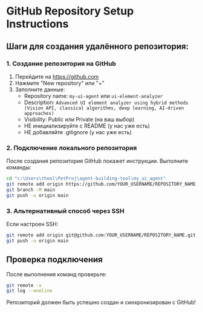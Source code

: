 # GitHub Repository Setup Instructions

## Шаги для создания удалённого репозитория:

### 1. Создание репозитория на GitHub
1. Перейдите на https://github.com
2. Нажмите "New repository" или "+"
3. Заполните данные:
   - Repository name: `my-ui-agent` или `ui-element-analyzer`
   - Description: `Advanced UI element analyzer using hybrid methods (Vision API, classical algorithms, deep learning, AI-driven approaches)`
   - Visibility: Public или Private (на ваш выбор)
   - НЕ инициализируйте с README (у нас уже есть)
   - НЕ добавляйте .gitignore (у нас уже есть)

### 2. Подключение локального репозитория
После создания репозитория GitHub покажет инструкции. Выполните команды:

```bash
cd "c:\Users\theol\PetProj\agent-building-tool\my_ui_agent"
git remote add origin https://github.com/YOUR_USERNAME/REPOSITORY_NAME.git
git branch -M main
git push -u origin main
```

### 3. Альтернативный способ через SSH
Если настроен SSH:
```bash
git remote add origin git@github.com:YOUR_USERNAME/REPOSITORY_NAME.git
git push -u origin main
```

## Проверка подключения
После выполнения команд проверьте:
```bash
git remote -v
git log --oneline
```

Репозиторий должен быть успешно создан и синхронизирован с GitHub!

